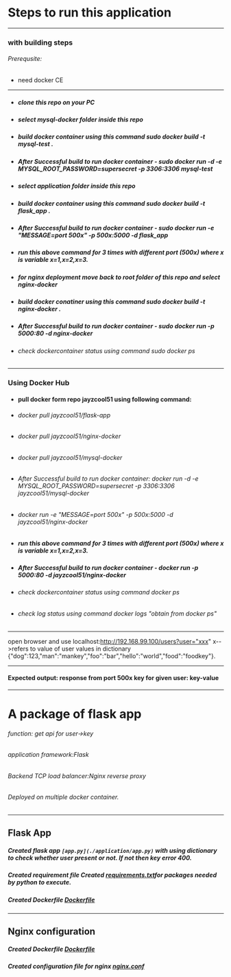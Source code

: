 # Steps to run this application
***
### with building steps
###### Prerequsite: 
* need docker CE
---
* #####  clone this repo on your PC
* #####  select mysql-docker folder inside this repo
* #####  build docker container using this command sudo docker build -t mysql-test .
* #####  After Successful build to run docker container - sudo docker run -d -e MYSQL_ROOT_PASSWORD=supersecret -p 3306:3306 mysql-test
* #####  select application folder inside this repo
* #####  build docker container using this command sudo docker build -t flask_app .
* #####  After Successful build to run docker container - sudo docker run -e "MESSAGE=port 500x" -p 500x:5000 -d flask_app
* #####  run this above command for 3 times with different port (500x) where x is variable x=1,x=2,x=3.
* #####  for nginx deployment move back to root folder of this repo and select nginx-docker
* #####  build docker conatiner using this command sudo docker build -t nginx-docker .
* #####  After Successful build to run docker container - sudo docker run -p 5000:80 -d nginx-docker
* ###### check dockercontainer status using command sudo docker ps
***
### Using Docker Hub
* #### pull docker form repo jayzcool51 using following command:
* ###### docker pull jayzcool51/flask-app
* ###### docker pull jayzcool51/nginx-docker
* ###### docker pull jayzcool51/mysql-docker
* ######  After Successful build to run docker container: docker run -d -e MYSQL_ROOT_PASSWORD=supersecret -p 3306:3306 jayzcool51/mysql-docker
* ###### docker run -e "MESSAGE=port 500x" -p 500x:5000 -d jayzcool51/nginx-docker
* #####  run this above command for 3 times with different port (500x) where x is variable x=1,x=2,x=3.
* #####  After Successful build to run docker container - docker run -p 5000:80 -d jayzcool51/nginx-docker
* ###### check dockercontainer status using command docker ps
* ###### check log status using command docker logs <Container-ID>  "obtain from docker ps"


***
open browser and use localhost:http://192.168.99.100/users?user="xxx"   x-->refers to value of user 
values in dictionary {"dog":123,"man":"mankey","foo":"bar","hello":"world","food":"foodkey"}.
***
#### Expected output: response from port 500x key for given user: key-value 
***

# A package of flask app

 ###### function: get api for user->key  
 ###### application framework:Flask  
 ###### Backend TCP load balancer:Nginx reverse proxy  
 ###### Deployed on multiple docker container.  
***
## Flask App 
##### Created flask app ```[app.py](./application/app.py)``` with using dictionary to check whether user present or not. If not then key error 400.
##### Created requirement file Created [requirements.txt](./application/requirements.txt)for packages needed by python to execute.
##### Created Dockerfile [Dockerfile](../application/Dockerfile)
***
## Nginx configuration
##### Created Dockerfile [Dockerfile](./nginx-docker/Dockerfile)
##### Created configuration file for nginx [nginx.conf](./nginx-docker/nginx.conf)

